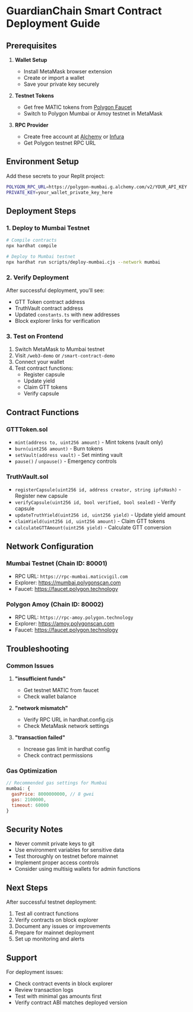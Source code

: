 # GuardianChain Smart Contract Deployment Guide

## Prerequisites

1. **Wallet Setup**
   - Install MetaMask browser extension
   - Create or import a wallet
   - Save your private key securely

2. **Testnet Tokens**
   - Get free MATIC tokens from [Polygon Faucet](https://faucet.polygon.technology/)
   - Switch to Polygon Mumbai or Amoy testnet in MetaMask

3. **RPC Provider**
   - Create free account at [Alchemy](https://alchemy.com) or [Infura](https://infura.io)
   - Get Polygon testnet RPC URL

## Environment Setup

Add these secrets to your Replit project:

```bash
POLYGON_RPC_URL=https://polygon-mumbai.g.alchemy.com/v2/YOUR_API_KEY
PRIVATE_KEY=your_wallet_private_key_here
```

## Deployment Steps

### 1. Deploy to Mumbai Testnet

```bash
# Compile contracts
npx hardhat compile

# Deploy to Mumbai testnet
npx hardhat run scripts/deploy-mumbai.cjs --network mumbai
```

### 2. Verify Deployment

After successful deployment, you'll see:
- GTT Token contract address
- TruthVault contract address  
- Updated `constants.ts` with new addresses
- Block explorer links for verification

### 3. Test on Frontend

1. Switch MetaMask to Mumbai testnet
2. Visit `/web3-demo` or `/smart-contract-demo`
3. Connect your wallet
4. Test contract functions:
   - Register capsule
   - Update yield
   - Claim GTT tokens
   - Verify capsule

## Contract Functions

### GTTToken.sol
- `mint(address to, uint256 amount)` - Mint tokens (vault only)
- `burn(uint256 amount)` - Burn tokens
- `setVault(address vault)` - Set minting vault
- `pause()` / `unpause()` - Emergency controls

### TruthVault.sol
- `registerCapsule(uint256 id, address creator, string ipfsHash)` - Register new capsule
- `verifyCapsule(uint256 id, bool verified, bool sealed)` - Verify capsule
- `updateTruthYield(uint256 id, uint256 yield)` - Update yield amount
- `claimYield(uint256 id, uint256 amount)` - Claim GTT tokens
- `calculateGTTAmount(uint256 yield)` - Calculate GTT conversion

## Network Configuration

### Mumbai Testnet (Chain ID: 80001)
- RPC URL: `https://rpc-mumbai.maticvigil.com`
- Explorer: https://mumbai.polygonscan.com
- Faucet: https://faucet.polygon.technology

### Polygon Amoy (Chain ID: 80002) 
- RPC URL: `https://rpc-amoy.polygon.technology`
- Explorer: https://amoy.polygonscan.com
- Faucet: https://faucet.polygon.technology

## Troubleshooting

### Common Issues

1. **"insufficient funds"**
   - Get testnet MATIC from faucet
   - Check wallet balance

2. **"network mismatch"**
   - Verify RPC URL in hardhat.config.cjs
   - Check MetaMask network settings

3. **"transaction failed"**
   - Increase gas limit in hardhat config
   - Check contract permissions

### Gas Optimization

```javascript
// Recommended gas settings for Mumbai
mumbai: {
  gasPrice: 8000000000, // 8 gwei
  gas: 2100000,
  timeout: 60000
}
```

## Security Notes

- Never commit private keys to git
- Use environment variables for sensitive data
- Test thoroughly on testnet before mainnet
- Implement proper access controls
- Consider using multisig wallets for admin functions

## Next Steps

After successful testnet deployment:
1. Test all contract functions
2. Verify contracts on block explorer
3. Document any issues or improvements
4. Prepare for mainnet deployment
5. Set up monitoring and alerts

## Support

For deployment issues:
- Check contract events in block explorer
- Review transaction logs
- Test with minimal gas amounts first
- Verify contract ABI matches deployed version